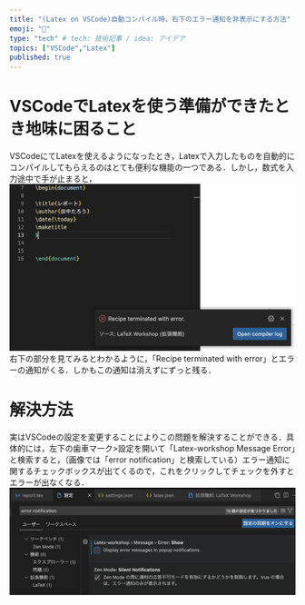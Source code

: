 ```yaml
---
title: "(Latex on VSCode)自動コンパイル時，右下のエラー通知を非表示にする方法"
emoji: "🐡"
type: "tech" # tech: 技術記事 / idea: アイデア
topics: ["VSCode","Latex"]
published: true
---
```

# VSCodeでLatexを使う準備ができたとき地味に困ること
VSCodeにてLatexを使えるようになったとき，Latexで入力したものを自動的にコンパイルしてもらえるのはとても便利な機能の一つである．しかし，数式を入力途中で手が止まると，
![](/images/screenshot1.png)
右下の部分を見てみるとわかるように，「Recipe terminated with error」とエラーの通知がくる．しかもこの通知は消えずにずっと残る．

# 解決方法
実はVSCodeの設定を変更することによりこの問題を解決することができる．具体的には，左下の歯車マーク>設定を開いて「Latex-workshop Message Error」と検索すると，（画像では「error notification」と検索している）エラー通知に関するチェックボックスが出てくるので，これをクリックしてチェックを外すとエラーが出なくなる．
![](/images/screenshot2.png)